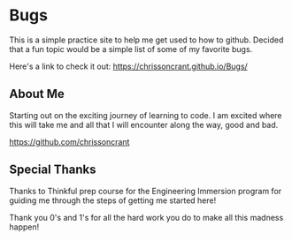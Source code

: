 # Bugs

This is a simple practice site to help me get used to how to github. Decided that a fun topic would be a simple list of some of my favorite bugs.

Here's a link to check it out: https://chrissoncrant.github.io/Bugs/

## About Me

Starting out on the exciting journey of learning to code. I am excited where this will take me and all that I will encounter along the way, good and bad. 

https://github.com/chrissoncrant

## Special Thanks

Thanks to Thinkful prep course for the Engineering Immersion program for guiding me through the steps of getting me started here!

Thank you 0's and 1's for all the hard work you do to make all this madness happen!




